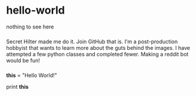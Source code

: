 # hello-world
nothing to see here

###
Secret Hilter made me do it. Join GitHub that is. I'm a post-production hobbyist that wants to learn more about the guts behind the images. I have attempted a few python classes and completed fewer. Making a reddit bot would be fun!
###

<b>this</b> = "Hello World!"

print <b>this</b>
